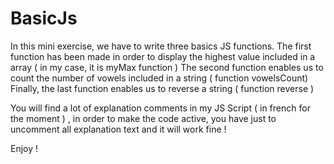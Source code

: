 # BasicJs

In this mini exercise, we have to write three basics JS functions.
The first function has been made in order to display the highest value included in a array ( in my case, it is myMax function )
The second function enables us to count the number of vowels included in a string ( function vowelsCount)
Finally, the last function enables us to reverse a string ( function reverse )

You will find a lot of explanation comments in my JS Script ( in french for the moment ) , in order to make the code active,
you have just to uncomment all explanation text and it will work fine !

Enjoy ! 
